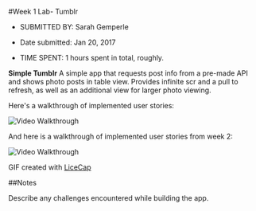 #Week 1 Lab- Tumblr


* SUBMITTED BY: Sarah Gemperle

* Date submitted: Jan 20, 2017
 
* TIME SPENT: 1 hours spent in total, roughly.




**Simple Tumblr** A simple app that requests post info from a pre-made API
                  and shows photo posts in table view. Provides infinite scr                  and a pull to refresh, as well as an additional view for larger photo viewing.

Here's a walkthrough of implemented user stories:

<img src='http://i.imgur.com/xt6taDf.gif' title='Video Walkthrough' width='' alt='Video Walkthrough' />


And here is a walkthrough of implemented user stories from week 2:

<img src='http://i.imgur.com/nSVFGv3.gifv' title='Video Walkthrough' width='' alt='Video Walkthrough' />


GIF created with [LiceCap](http://cockos.com/licecap/)

##Notes

Describe any challenges encountered while building the app.



